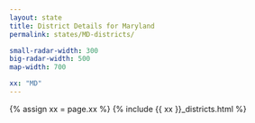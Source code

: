 ```yaml
---
layout: state
title: District Details for Maryland
permalink: states/MD-districts/

small-radar-width: 300
big-radar-width: 500
map-width: 700

xx: "MD"
---
```


{% assign xx = page.xx %}
{% include {{ xx }}_districts.html %}